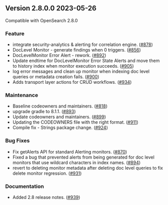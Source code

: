 ## Version 2.8.0.0 2023-05-26
Compatible with OpenSearch 2.8.0

### Feature
* integrate security-analytics & alerting for correlation engine. ([#878](https://github.com/opensearch-project/alerting/pull/878))
* DocLevel Monitor - generate findings when 0 triggers. ([#856](https://github.com/opensearch-project/alerting/pull/856))
* DocLevelMonitor Error Alert - rework. ([#892](https://github.com/opensearch-project/alerting/pull/892))
* Update endtime for DocLevelMonitor Error State Alerts and move them to history index when monitor execution succeeds. ([#905](https://github.com/opensearch-project/alerting/pull/905))
* log error messages and clean up monitor when indexing doc level queries or metadata creation fails. ([#900](https://github.com/opensearch-project/alerting/pull/900))
* Adds transport layer actions for CRUD workflows. ([#934](https://github.com/opensearch-project/alerting/pull/934))

### Maintenance
* Baseline codeowners and maintainers. ([#818](https://github.com/opensearch-project/alerting/pull/818))
* upgrade gradle to 8.1.1. ([#893](https://github.com/opensearch-project/alerting/pull/893))
* Update codeowners and maintainers. ([#899](https://github.com/opensearch-project/alerting/pull/899))
* Updating the CODEOWNERS file with the right format. ([#911](https://github.com/opensearch-project/alerting/pull/911))
* Compile fix - Strings package change. ([#924](https://github.com/opensearch-project/alerting/pull/924))

### Bug Fixes
* Fix getAlerts API for standard Alerting monitors. ([#870](https://github.com/opensearch-project/alerting/issues/870))
* Fixed a bug that prevented alerts from being generated for doc level monitors that use wildcard characters in index names. ([#894](https://github.com/opensearch-project/alerting/issues/894))
* revert to deleting monitor metadata after deleting doc level queries to fix delete monitor regression. ([#931](https://github.com/opensearch-project/alerting/issues/931))

### Documentation
* Added 2.8 release notes. ([#939](https://github.com/opensearch-project/alerting/pull/939))